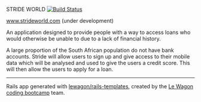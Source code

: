 STRIDE WORLD [![Build Status](https://travis-ci.org/JulienPageaud/mobile-data-scoring-app.svg?branch=master)](https://travis-ci.org/JulienPageaud/mobile-data-scoring-app)

www.strideworld.com (under development)

An application designed to provide people with a way to access loans who would otherwise be unable to due to a lack of financial history.

A large proportion of the South African population do not have bank accounts. Stride will allow users to sign up and give access to their mobile data which will be analysed and used to give the users a credit score.
This will then allow the users to apply for a loan.

-----------------------------------------------------------

Rails app generated with [lewagon/rails-templates](https://github.com/lewagon/rails-templates), created by the [Le Wagon coding bootcamp](https://www.lewagon.com) team.
